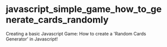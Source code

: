 # javascript_simple_game_how_to_generate_cards_randomly
Creating a basic Javascript Game: How to create a 'Random Cards Generator' in Javascript!

